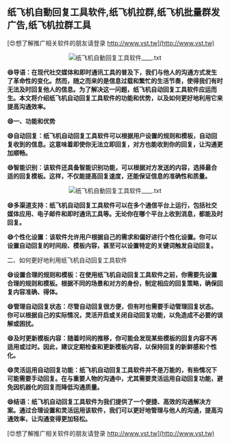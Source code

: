 ## **纸飞机自動回复工具软件,纸飞机拉群,纸飞机批量群发广告,纸飞机拉群工具**

[😍想了解推广相关软件的朋友请登录 http://www.vst.tw](http://www.vst.tw)

 <center><img src="https://vst.tw/MP4/tuiguang/png/1.png" alt="纸飞机自動回复工具软件____.txt"></center>

**😄导语：在现代社交媒体和即时通讯工具的普及下，我们与他人的沟通方式发生了革命性的变化。然而，随之而来的是信息过载和繁忙的生活节奏，使得我们有时无法及时回复他人的信息。为了解决这一问题，纸飞机自动回复工具软件应运而生。本文将介绍纸飞机自动回复工具软件的功能和优势，以及如何更好地利用它来提高沟通效率。**

**😄一、功能和优势**

**😄自动回复：纸飞机自动回复工具软件可以根据用户设置的规则和模板，自动回复收到的信息。这意味着即使你无法立即回复，对方也能收到你的回复，让沟通更加顺畅。**

**😄智能识别：该软件还具备智能识别功能，可以根据对方发送的内容，选择最合适的回复模板。这样，不仅能提高回复速度，还能保证信息的准确性和质量。**

 <center><img src="https://vst.tw/MP4/tuiguang/png/5.png" alt="纸飞机自動回复工具软件____.txt"></center>

**😄多渠道支持：纸飞机自动回复工具软件可以在多个通信平台上运行，包括社交媒体应用、电子邮件和即时通讯工具等。无论你在哪个平台上收到消息，都能及时回复。**

**😄个性化设置：该软件允许用户根据自己的需求和偏好进行个性化设置。你可以设置自动回复的时间段、模板内容，甚至可以设置特定的关键词触发自动回复。**

二、如何更好地利用纸飞机自动回复工具软件

**😄设置合理的规则和模板：在使用纸飞机自动回复工具软件之前，你需要先设置合理的规则和模板。根据不同的场景和对方的身份，制定相应的回复策略，确保回复内容准确、得体。**

**😄管理自动回复状态：尽管自动回复很方便，但有时也需要手动管理回复状态。你可以根据自己的实际情况，灵活开启或关闭自动回复功能，以免造成不必要的误解或困扰。**

**😄及时更新模板内容：随着时间的推移，你可能会发现某些模板的回复内容不再适用或过时。因此，建议定期检查和更新模板内容，以保持回复的新鲜感和个性化。**

**😄灵活运用自动回复功能：纸飞机自动回复工具软件并不是万能的，有些情况下可能需要手动回复。在与重要人物的沟通中，尤其需要灵活运用自动回复功能，避免因机器化的回复而降低沟通质量。**

**😄结语：纸飞机自动回复工具软件为我们提供了一个便捷、高效的沟通解决方案。通过合理设置和灵活运用该软件，我们可以更好地管理与他人的沟通，提高沟通效率，让沟通变得更加轻松。**

[😍想了解推广相关软件的朋友请登录 http://www.vst.tw](http://www.vst.tw)




